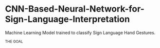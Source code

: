 # CNN-Based-Neural-Network-for-Sign-Language-Interpretation
Machine Learning Model trained to classify Sign Language Hand Gestures.

<sup> THE GOAL </sup>
